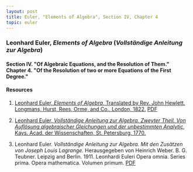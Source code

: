 ```yaml
---
layout: post
title: Euler, "Elements of Algebra", Section IV, Chapter 4
topic: euler
---
```


### Leonhard Euler, *Elements of Algebra* (*Vollständige Anleitung zur Algebra*)

#### Section IV. "Of Algebraic Equations, and the Resolution of Them." Chapter 4. "Of the Resolution of two or more Equations of the First Degree."

#### Resources

1. [Leonhard Euler, *Elements of Algebra*, Translated by Rev. John Hewlett. Longmans, Hurst, Rees, Orme, and Co., London, 1822.](https://archive.org/details/elementsofalgebr00euleuoft/) [PDF](/assets/euler/chap4.pdf)

2. [Leonhard Euler, *Vollständige Anleitung zur Algebra. Zweyter Theil. Von Auflösung algebraischer Gleichungen und der unbestimmten Analytic*, Kays. Acad. der Wissenschaften, St. Petersburg, 1770.](https://www.deutschestextarchiv.de/euler_algebra02_1770)

3. Leonhard Euler. *Vollständige Anleitung zur Algebra. Mit den Zusätzen von Joseph Louis Lagrange.* Herausgegeben von Heinrich Weber. B. G. Teubner. Leipzig and Berlin. 1911. Leonhardi Euleri Opera omnia. Series prima. Opera mathematica. Volumen primum. [PDF](/assets/euler/cap4.pdf)